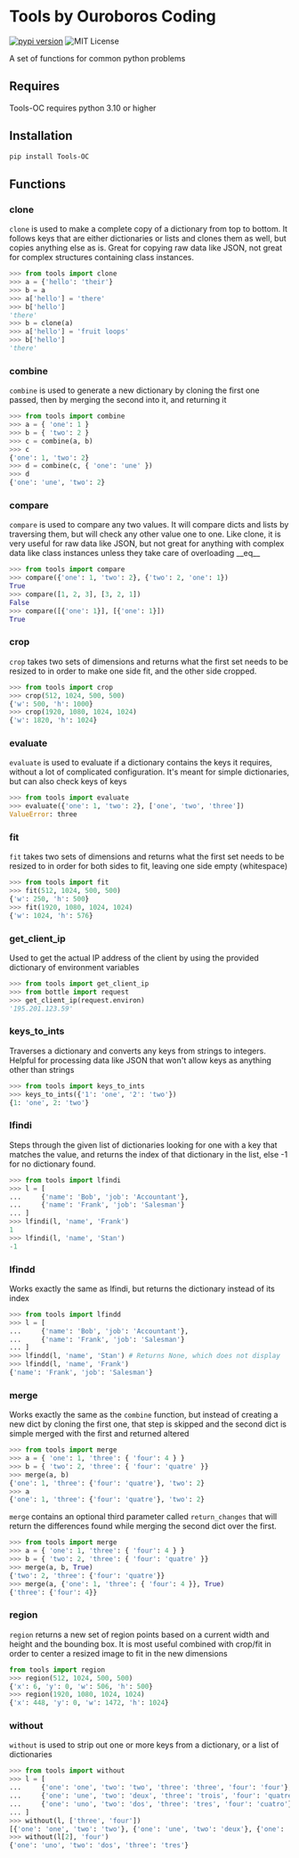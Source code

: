 # Tools by Ouroboros Coding
[![pypi version](https://img.shields.io/pypi/v/Tools-OC.svg)](https://pypi.org/project/Tools-OC) ![MIT License](https://img.shields.io/pypi/l/Tools-OC.svg)

A set of functions for common python problems

## Requires
Tools-OC requires python 3.10 or higher

## Installation
```bash
pip install Tools-OC
```

## Functions

### clone
`clone` is used to make a complete copy of a dictionary from top to bottom. It follows keys that are either dictionaries or lists and clones them as well, but copies anything else as is. Great for copying raw data like JSON, not great for complex structures containing class instances.
```python
>>> from tools import clone
>>> a = {'hello': 'their'}
>>> b = a
>>> a['hello'] = 'there'
>>> b['hello']
'there'
>>> b = clone(a)
>>> a['hello'] = 'fruit loops'
>>> b['hello']
'there'
```

### combine
`combine` is used to generate a new dictionary by cloning the first one passed, then by merging the second into it, and returning it
```python
>>> from tools import combine
>>> a = { 'one': 1 }
>>> b = { 'two': 2 }
>>> c = combine(a, b)
>>> c
{'one': 1, 'two': 2}
>>> d = combine(c, { 'one': 'une' })
>>> d
{'one': 'une', 'two': 2}
```

### compare
`compare` is used to compare any two values. It will compare dicts and lists by traversing them, but will check any other value one to one. Like clone, it is very useful for raw data like JSON, but not great for anything with complex data like class instances unless they take care of overloading \_\_eq\_\_
```python
>>> from tools import compare
>>> compare({'one': 1, 'two': 2}, {'two': 2, 'one': 1})
True
>>> compare([1, 2, 3], [3, 2, 1])
False
>>> compare([{'one': 1}], [{'one': 1}])
True
```

### crop
`crop` takes two sets of dimensions and returns what the first set needs to be resized to in order to make one side fit, and the other side cropped.
```python
>>> from tools import crop
>>> crop(512, 1024, 500, 500)
{'w': 500, 'h': 1000}
>>> crop(1920, 1080, 1024, 1024)
{'w': 1820, 'h': 1024}
```

### evaluate
`evaluate` is used to evaluate if a dictionary contains the keys it requires, without a lot of complicated configuration. It's meant for simple dictionaries, but can also check keys of keys
```python
>>> from tools import evaluate
>>> evaluate({'one': 1, 'two': 2}, ['one', 'two', 'three'])
ValueError: three
```

### fit
`fit` takes two sets of dimensions and returns what the first set needs to be resized to in order for both sides to fit, leaving one side empty (whitespace)
```python
>>> from tools import fit
>>> fit(512, 1024, 500, 500)
{'w': 250, 'h': 500}
>>> fit(1920, 1080, 1024, 1024)
{'w': 1024, 'h': 576}
```

### get_client_ip
Used to get the actual IP address of the client by using the provided dictionary of environment variables
```python
>>> from tools import get_client_ip
>>> from bottle import request
>>> get_client_ip(request.environ)
'195.201.123.59'
```

### keys_to_ints
Traverses a dictionary and converts any keys from strings to integers. Helpful for processing data like JSON that won't allow keys as anything other than strings
```python
>>> from tools import keys_to_ints
>>> keys_to_ints({'1': 'one', '2': 'two'})
{1: 'one', 2: 'two'}
```

### lfindi
Steps through the given list of dictionaries looking for one with a key that matches the value, and returns the index of that dictionary in the list, else -1 for no dictionary found.
```python
>>> from tools import lfindi
>>> l = [
...     {'name': 'Bob', 'job': 'Accountant'},
...     {'name': 'Frank', 'job': 'Salesman'}
... ]
>>> lfindi(l, 'name', 'Frank')
1
>>> lfindi(l, 'name', 'Stan')
-1
```

### lfindd
Works exactly the same as lfindi, but returns the dictionary instead of its index
```python
>>> from tools import lfindd
>>> l = [
...     {'name': 'Bob', 'job': 'Accountant'},
...     {'name': 'Frank', 'job': 'Salesman'}
... ]
>>> lfindd(l, 'name', 'Stan') # Returns None, which does not display
>>> lfindd(l, 'name', 'Frank')
{'name': 'Frank', 'job': 'Salesman'}
```

### merge
Works exactly the same as the `combine` function, but instead of creating a new dict by cloning the first one, that step is skipped and the second dict is simple merged with the first and returned altered
```python
>>> from tools import merge
>>> a = { 'one': 1, 'three': { 'four': 4 } }
>>> b = { 'two': 2, 'three': { 'four': 'quatre' }}
>>> merge(a, b)
{'one': 1, 'three': {'four': 'quatre'}, 'two': 2}
>>> a
{'one': 1, 'three': {'four': 'quatre'}, 'two': 2}
```
`merge` contains an optional third parameter called `return_changes` that will return the differences found while merging the second dict over the first.
```python
>>> from tools import merge
>>> a = { 'one': 1, 'three': { 'four': 4 } }
>>> b = { 'two': 2, 'three': { 'four': 'quatre' }}
>>> merge(a, b, True)
{'two': 2, 'three': {'four': 'quatre'}}
>>> merge(a, {'one': 1, 'three': { 'four': 4 }}, True)
{'three': {'four': 4}}
```

### region
`region` returns a new set of region points based on a current width and height and the bounding box. It is most useful combined with crop/fit in order to center a resized image to fit in the new dimensions
```python
from tools import region
>>> region(512, 1024, 500, 500)
{'x': 6, 'y': 0, 'w': 506, 'h': 500}
>>> region(1920, 1080, 1024, 1024)
{'x': 448, 'y': 0, 'w': 1472, 'h': 1024}
```

### without
`without` is used to strip out one or more keys from a dictionary, or a list of dictionaries
```python
>>> from tools import without
>>> l = [
...     {'one': 'one', 'two': 'two', 'three': 'three', 'four': 'four'},
...     {'one': 'une', 'two': 'deux', 'three': 'trois', 'four': 'quatre'},
...     {'one': 'uno', 'two': 'dos', 'three': 'tres', 'four': 'cuatro'}
... ]
>>> without(l, ['three', 'four'])
[{'one': 'one', 'two': 'two'}, {'one': 'une', 'two': 'deux'}, {'one': 'uno', 'two': 'dos'}]
>>> without(l[2], 'four')
{'one': 'uno', 'two': 'dos', 'three': 'tres'}
```